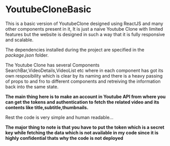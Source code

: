 # YoutubeCloneBasic

This is a basic version of YoutubeClone designed using ReactJS and many other components present in it, It is just a naive Youtube Clone with limited features but the website is designed in such a way that it is fully responsive and scalable.

The dependencies installed during the project are specified in the *package.json* folder.

The Youtube Clone has several Components SearchBar,VideoDetails,VideoList etc where in each component has got its own resposibility which is clear by its naming and there is a heavy passing of props to and fro to different components and retreiving the information back into the same state.

**The main thing here is to make an account in Youtube API from where you can get the tokens and authentication to fetch the related video and its contents like title,subtitle,thumbnails.** 

Rest the code is very simple and human readable...

**The major thing to note is that you have to put the token which is a secret key while fetching the data which is not available in my code since it is highly confidential thats why the code is not deployed**
